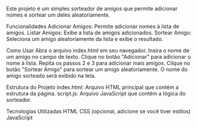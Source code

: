 Este projeto é um simples sorteador de amigos que permite adicionar nomes e sortear um deles aleatoriamente.

Funcionalidades
Adicionar Amigos: Permite adicionar nomes à lista de amigos.
Listar Amigos: Exibe a lista de amigos adicionados.
Sortear Amigo: Seleciona um amigo aleatoriamente da lista e exibe o resultado.

Como Usar
Abra o arquivo index.html em seu navegador.
Insira o nome de um amigo no campo de texto.
Clique no botão "Adicionar" para adicionar o nome à lista.
Repita os passos 2 e 3 para adicionar mais amigos.
Clique no botão "Sortear Amigo" para sortear um amigo aleatoriamente.
O nome do amigo sorteado será exibido na tela.

Estrutura do Projeto
index.html: Arquivo HTML principal que contém a estrutura da página.
script.js: Arquivo JavaScript que contém a lógica do sorteador.

Tecnologias Utilizadas
HTML
CSS (opcional, adicione se você tiver estilos)
JavaScript
